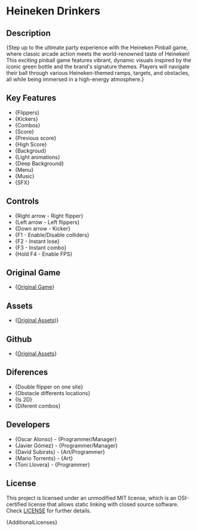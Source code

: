 # Heineken Drinkers

## Description

{Step up to the ultimate party experience with the Heineken Pinball game, where classic arcade action meets the world-renowned taste of Heineken! This exciting pinball game features vibrant, dynamic visuals inspired by the iconic green bottle and the brand's signature themes. Players will navigate their ball through various Heineken-themed ramps, targets, and obstacles, all while being immersed in a high-energy atmosphere.}

## Key Features

 - {Flippers}
 - {Kickers}
 - {Combos}
 - {Score}
 - {Previous score}
 - {High Score}
 - {Backgroud}
 - {Light animations}
 - {Deep Background}
 - {Menu}  
 - {Music} 
 - {SFX}

 
## Controls

 - {Right arrow - Right flipper}
 - {Left arrow - Left flippers}
 - {Down arrow - Kicker}
 - {F1 - Enable/Disable colliders}
 - {F2 - Instant lose}
 - {F3  - Instant combo}
 - {Hold F4 - Enable FPS}

 ## Original Game

 - {[Original Game](https://www.youtube.com/watch?v=Oqy46nl5kCA&ab_channel=CsepregiIvan(TBA))}

 ## Assets

 - {[Original Assets](https://www.behance.net/gallery/150132181/Heineken-Pinball-ESTUDIO-ICONE?tracking_source=search_projects|pinball&l=5))}

  ## Github

 - {[Original Assets](https://github.com/javiergg14/Fisica_Pinball)}

 ## Diferences

 - {Double flipper on one site}
 - {Obstacle differents locations}
 - {Is 2D}
 - {Diferent combos}
 

## Developers

 - {Oscar Alonso} - {Programmer/Manager}
 - {Javier Gómez} - {Programmer/Manager}    
 - {David Subirats} - {Art/Programmer}
 - {Mario Torrents} - {Art}
 - {Toni Llovera} - {Programmer}

## License

This project is licensed under an unmodified MIT license, which is an OSI-certified license that allows static linking with closed source software. Check [LICENSE](LICENSE) for further details.

{AdditionalLicenses}

